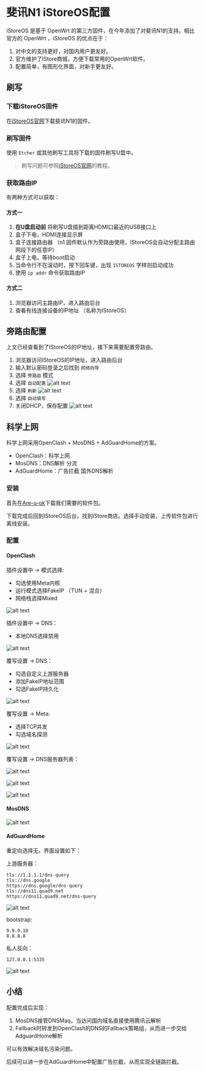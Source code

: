 # 斐讯N1 iStoreOS配置

iStoreOS 是基于 OpenWrt 的第三方固件，在今年添加了对斐讯N1的支持。相比官方的 OpenWrt ，iStoreOS 的优点在于：

1. 对中文的支持更好，对国内用户更友好。
1. 官方维护了IStore商城，方便下载常用的OpenWrt软件。
1. 配置简单，有图形化界面，对新手更友好。

## 刷写

### 下载iStoreOS固件

在[iStoreOS官网](https://fw.koolcenter.com/iStoreOS/alpha/n1/)下载斐讯N1的固件。

### 刷写固件
使用 `Etcher` 或其他刷写工具将下载的固件刷写U盘中。

> 刷写问题可参照[iStoreOS官网](https://doc.linkease.com/zh/guide/istoreos/install_sd.html)的教程。

### 获取路由IP

有两种方式可以获取：

#### 方式一

1. **在U盘启动前** 将刷写U盘插到距离HDMI口最近的USB接口上
1. 盒子下电，HDMI连接显示屏
1. 盒子连接路由器 （n1 固件默认作为旁路由使用，IStoreOS会自动分配主路由网段下的任意IP）
1. 盒子上电，等待boot启动
1. 当命令行不在滚动时，按下回车键，出现 `ISTOREOS` 字样则启动成功
1. 使用 `ip addr` 命令获取路由IP


#### 方式二

1. 浏览器访问主路由IP，进入路由后台
1. 查看有线连接设备的IP地址 （名称为IStoreOS）

## 旁路由配置

上文已经查看到了IStoreOS的IP地址，接下来需要配置旁路由。

1. 浏览器访问IStoreOS的IP地址，进入路由后台
1. 输入默认密码登录之后找到 `网络向导`
1. 选择 `旁路由` 模式
1. 选择 `自动配置` 
![alt text](assets/image-1.png)
1. 选择 `刷新`
![alt text](assets/image.png)
1. 选择 `自动填写`
1. 关闭DHCP，保存配置
![alt text](assets/image-2.png)

## 科学上网

科学上网采用OpenClash + MosDNS + AdGuardHome的方案。

- OpenClash：科学上网
- MosDNS：DNS解析 分流
- AdGuardHome：广告拦截 国外DNS解析

### 安装

首先在[Are-u-ok](https://github.com/AUK9527/Are-u-ok/blob/main/apps/README.md)下载我们需要的软件包。

下载完成后回到IStoreOS后台，找到IStore商店。选择手动安装，上传软件包进行离线安装。

### 配置

#### OpenClash

插件设置中 -> 模式选择:

- 勾选使用Meta内核
- 运行模式选择FakeIP （TUN + 混合）
- 网络栈选择Mixed

![alt text](assets/image-3.png)

插件设置中 -> DNS：

- 本地DNS选择禁用

![alt text](assets/image-4.png)

覆写设置 -> DNS：

- 勾选自定义上游服务器
- 添加FakeIP地址范围
- 勾选FakeIP持久化

![alt text](assets/image-5.png)

覆写设置 -> Meta:

- 选择TCP并发
- 勾选域名探测

![alt text](assets/image-6.png)

覆写设置 -> DNS服务器列表：

![alt text](assets/image-10.png)

![alt text](assets/image-11.png)

![alt text](assets/image-12.png)

#### MosDNS

![alt text](assets/image-7.png)

#### AdGuardHome

重定向选择无。界面设置如下：

上游服务器：

```
tls://1.1.1.1/dns-query
tls://dns.google
https://dns.google/dns-query
tls://dns11.quad9.net
https://dns11.quad9.net/dns-query
```

![alt text](assets/image-8.png)

bootstrap:

```
9.9.9.10
8.8.8.8
```

私人反向：

```
127.0.0.1:5335
```

![alt text](assets/image-9.png)

## 小结

配置完成后实现：

1. MosDNS接管DNSMaq，当访问国内域名直接使用腾讯云解析
1. Fallback时转发到OpenClash的DNS的Fallback策略组，从而进一步交给AdguardHome解析

可以有效解决域名污染问题。

后续可以进一步在AdGuardHome中配置广告拦截，从而实现全链路拦截。